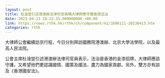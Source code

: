 ```yaml
---
layout: post
title: 杜淦堃引述港澳辦法律司官員稱大律師應守護香港法治
date: 2023-04-13 18:22:15.000000000 +08:00
link: https://news.rthk.hk/rthk/ch/component/k2/1696111-20230413.htm
categories: rthk
---
```


大律師公會繼續訪京行程，今日分別拜訪國務院港澳辦、北京大學法學院，以及最高人民法院。

公會主席杜淦堃引述港澳辦法律司官員表示，法治是香港的金漆招牌，大律師應該守護，又希望他們更認識國情、國策及國法，盡力為國家貢獻。另外，雙方亦有談及《香港國安法》。
